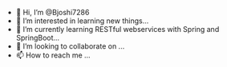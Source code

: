 - 👋 Hi, I’m @Bjoshi7286
- 👀 I’m interested in learning new things...
- 🌱 I’m currently learning RESTful webservices with Spring and SpringBoot...
- 💞️ I’m looking to collaborate on ...
- 📫 How to reach me ...

<!---
Bjoshi7286/Bjoshi7286 is a ✨ special ✨ repository because its `README.md` (this file) appears on your GitHub profile.
You can click the Preview link to take a look at your changes.
--->
